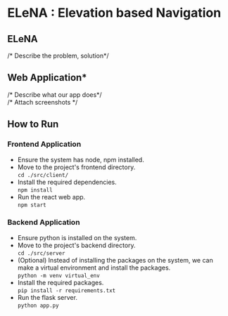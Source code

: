 # ELeNA : Elevation based Navigation

## ELeNA
/* Describe the problem, solution*/

## Web Application*
/* Describe what our app does*/<br>
/* Attach screenshots */

## How to Run

### Frontend Application
* Ensure the system has node, npm installed.
* Move to the project's frontend directory.<br>
`cd ./src/client/`
* Install the required dependencies.<br>
`npm install`
* Run the react web app.<br>
`npm start`

### Backend Application
* Ensure python is installed on the system.
* Move to the project's backend directory.<br>
`cd ./src/server`
* (Optional) Instead of installing the packages on the system, we can make a virtual environment and install the packages.<br>
`python -m venv virtual_env`
* Install the required packages.<br>
`pip install -r requirements.txt`
* Run the flask server.<br>
`python app.py`



